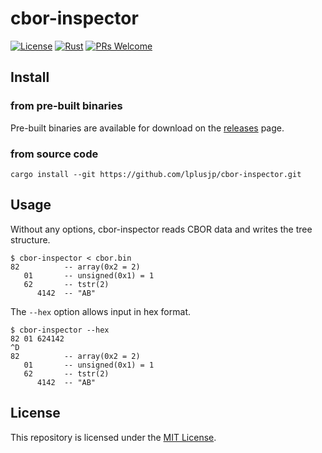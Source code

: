 # cbor-inspector

[![License](https://img.shields.io/badge/license-MIT-blue.svg)](LICENSE)
[![Rust](https://img.shields.io/badge/Rust-Edition%202021-orange)](https://www.rust-lang.org/)
[![PRs Welcome](https://img.shields.io/badge/PRs-welcome-brightgreen.svg?style=flat-square)](#contributing)

## Install

### from pre-built binaries

Pre-built binaries are available for download on the [releases](https://github.com/lplusjp/cbor-inspector/releases) page.

### from source code

```
cargo install --git https://github.com/lplusjp/cbor-inspector.git
```

## Usage

Without any options, cbor-inspector reads CBOR data and writes the tree structure.

```
$ cbor-inspector < cbor.bin
82          -- array(0x2 = 2)
   01       -- unsigned(0x1) = 1
   62       -- tstr(2)
      4142  -- "AB"
```

The `--hex` option allows input in hex format.

```
$ cbor-inspector --hex
82 01 624142
^D
82          -- array(0x2 = 2)
   01       -- unsigned(0x1) = 1
   62       -- tstr(2)
      4142  -- "AB"
```

## License

This repository is licensed under the [MIT License](LICENSE).
